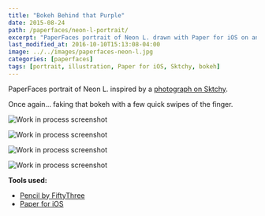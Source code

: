 ```yaml
---
title: "Bokeh Behind that Purple"
date: 2015-08-24
path: /paperfaces/neon-l-portrait/
excerpt: "PaperFaces portrait of Neon L. drawn with Paper for iOS on an iPad."
last_modified_at: 2016-10-10T15:13:08-04:00
image: ../../images/paperfaces-neon-l.jpg
categories: [paperfaces]
tags: [portrait, illustration, Paper for iOS, Sktchy, bokeh]
---
```


PaperFaces portrait of Neon L. inspired by a [photograph on Sktchy](https://sktchy.com/iYeI6c).

Once again... faking that bokeh with a few quick swipes of the finger.

![Work in process screenshot](../../images/paperfaces-neon-l-process-1-lg.jpg)

![Work in process screenshot](../../images/paperfaces-neon-l-process-2-lg.jpg)

![Work in process screenshot](../../images/paperfaces-neon-l-process-3-lg.jpg)

![Work in process screenshot](../../images/paperfaces-neon-l-process-4-lg.jpg)

**Tools used:**

- [Pencil by FiftyThree](https://amzn.to/35tCkJW)
- [Paper for iOS](https://paper.bywetransfer.com/)
